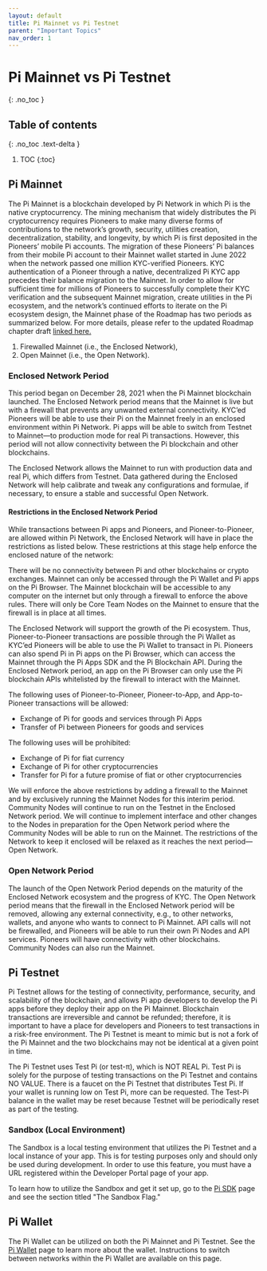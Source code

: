 ```yaml
---
layout: default
title: Pi Mainnet vs Pi Testnet
parent: "Important Topics"
nav_order: 1
---
```

# Pi Mainnet vs Pi Testnet
{: .no_toc }

## Table of contents
{: .no_toc .text-delta }

1. TOC
{:toc}

## Pi Mainnet
The Pi Mainnet is a blockchain developed by Pi Network in which Pi is the native cryptocurrency. The mining mechanism that widely distributes the Pi cryptocurrency requires Pioneers to make many diverse forms of contributions to the network’s growth, security, utilities creation, decentralization, stability, and longevity, by which Pi is first deposited in the Pioneers’ mobile Pi accounts. The migration of these Pioneers’ Pi balances from their mobile Pi account to their Mainnet wallet started in June 2022 when the network passed one million KYC-verified Pioneers. KYC authentication of a Pioneer through a native, decentralized Pi KYC app precedes their balance migration to the Mainnet. In order to allow for sufficient time for millions of Pioneers to successfully complete their KYC verification and the subsequent Mainnet migration, create utilities in the Pi ecosystem, and the network’s continued efforts to iterate on the Pi ecosystem design, the Mainnet phase of the Roadmap has two periods as summarized below. For more details, please refer to the updated Roadmap chapter draft [linked here.](https://pinetwork-official.medium.com/pi-whitepaper-chapters-mainnet-token-model-mining-and-roadmap-19f4a6774e71)

<ol>
<li>Firewalled Mainnet (i.e., the Enclosed Network),</li>
<li>Open Mainnet (i.e., the Open Network).</li>
</ol>

### Enclosed Network Period
This period began on December 28, 2021 when the Pi Mainnet blockchain launched. The Enclosed Network period means that the Mainnet is live but with a firewall that prevents any unwanted external connectivity. KYC’ed Pioneers will be able to use their Pi on the Mainnet freely in an enclosed environment within Pi Network. Pi apps will be able to switch from Testnet to Mainnet—to production mode for real Pi transactions. However, this period will not allow connectivity between the Pi blockchain and other blockchains.

The Enclosed Network allows the Mainnet to run with production data and real Pi, which differs from Testnet. Data gathered during the Enclosed Network will help calibrate and tweak any configurations and formulae, if necessary, to ensure a stable and successful Open Network.

#### Restrictions in the Enclosed Network Period
While transactions between Pi apps and Pioneers, and Pioneer-to-Pioneer, are allowed within Pi Network, the Enclosed Network will have in place the restrictions as listed below. These restrictions at this stage help enforce the enclosed nature of the network:

There will be no connectivity between Pi and other blockchains or crypto exchanges.
Mainnet can only be accessed through the Pi Wallet and Pi apps on the Pi Browser.
The Mainnet blockchain will be accessible to any computer on the internet but only through a firewall to enforce the above rules.
There will only be Core Team Nodes on the Mainnet to ensure that the firewall is in place at all times.

The Enclosed Network will support the growth of the Pi ecosystem. Thus, Pioneer-to-Pioneer transactions are possible through the Pi Wallet as KYC’ed Pioneers will be able to use the Pi Wallet to transact in Pi. Pioneers can also spend Pi in Pi apps on the Pi Browser, which can access the Mainnet through the Pi Apps SDK and the Pi Blockchain API. During the Enclosed Network period, an app on the Pi Browser can only use the Pi blockchain APIs whitelisted by the firewall to interact with the Mainnet.

The following uses of Pioneer-to-Pioneer, Pioneer-to-App, and App-to-Pioneer transactions will be allowed:
<ul>
<li>Exchange of Pi for goods and services through Pi Apps</li>
<li>Transfer of Pi between Pioneers for goods and services</li>
</ul>
The following uses will be prohibited:
<ul>
<li>Exchange of Pi for fiat currency</li>
<li>Exchange of Pi for other cryptocurrencies</li>
<li>Transfer for Pi for a future promise of fiat or other cryptocurrencies</li>
</ul>

We will enforce the above restrictions by adding a firewall to the Mainnet and by exclusively running the Mainnet Nodes for this interim period. Community Nodes will continue to run on the Testnet in the Enclosed Network period. We will continue to implement interface and other changes to the Nodes in preparation for the Open Network period where the Community Nodes will be able to run on the Mainnet. The restrictions of the Network to keep it enclosed will be relaxed as it reaches the next period—Open Network.

### Open Network Period
The launch of the Open Network Period depends on the maturity of the Enclosed Network ecosystem and the progress of KYC. The Open Network period means that the firewall in the Enclosed Network period will be removed, allowing any external connectivity, e.g., to other networks, wallets, and anyone who wants to connect to Pi Mainnet. API calls will not be firewalled, and Pioneers will be able to run their own Pi Nodes and API services. Pioneers will have connectivity with other blockchains. Community Nodes can also run the Mainnet.

## Pi Testnet
Pi Testnet allows for the testing of connectivity, performance, security, and scalability of the blockchain, and allows Pi app developers to develop the Pi apps before they deploy their app on the Pi Mainnet. Blockchain transactions are irreversible and cannot be refunded; therefore, it is important to have a place for developers and Pioneers to test transactions in a risk-free environment. The Pi Testnet is meant to mimic but is not a fork of the Pi Mainnet and the two blockchains may not be identical at a given point in time. 

The Pi Testnet uses Test Pi (or test-π), which is NOT REAL Pi. Test Pi is solely for the purpose of testing transactions on the Pi Testnet and contains NO VALUE. There is a faucet on the Pi Testnet that distributes Test Pi. If your wallet is running low on Test Pi, more can be requested. The Test-Pi balance in the wallet may be reset because Testnet will be periodically reset as part of the testing.

### Sandbox (Local Environment)
The Sandbox is a local testing environment that utilizes the Pi Testnet and a local instance of your app. This is for testing purposes only and should only be used during development. In order to use this feature, you must have a URL registered within the Developer Portal page of your app.

To learn how to utilize the Sandbox and get it set up, go to the [Pi SDK](../../gettingStarted/PiAppPlatform/piSDK) page and see the section titled "The Sandbox Flag."

## Pi Wallet
The Pi Wallet can be utilized on both the Pi Mainnet and Pi Testnet. See the [Pi Wallet](../paymentFlow/piWallet) page to learn more about the wallet. Instructions to switch between networks within the Pi Wallet are available on this page.
